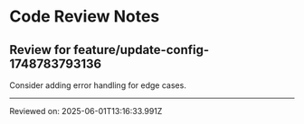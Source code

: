 # Code Review Notes

## Review for feature/update-config-1748783793136

Consider adding error handling for edge cases.

---
Reviewed on: 2025-06-01T13:16:33.991Z